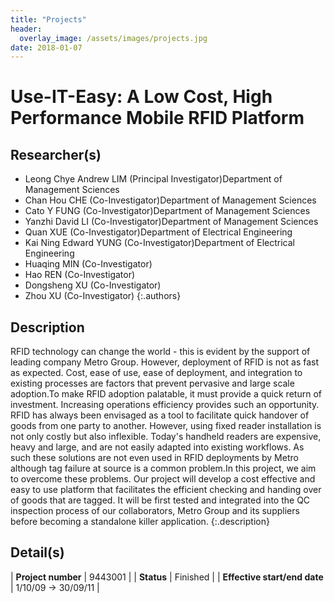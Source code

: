 ```yaml
---
title: "Projects"
header:
  overlay_image: /assets/images/projects.jpg
date: 2018-01-07
---
```


# Use-IT-Easy: A Low Cost, High Performance Mobile RFID Platform

## Researcher(s)

- Leong Chye Andrew LIM (Principal Investigator)Department of Management Sciences
- Chan Hou CHE (Co-Investigator)Department of Management Sciences
- Cato Y FUNG (Co-Investigator)Department of Management Sciences
- Yanzhi David LI (Co-Investigator)Department of Management Sciences
- Quan XUE (Co-Investigator)Department of Electrical Engineering
- Kai Ning Edward YUNG (Co-Investigator)Department of Electrical Engineering
- Huaqing MIN (Co-Investigator)
- Hao REN (Co-Investigator)
- Dongsheng XU (Co-Investigator)
- Zhou XU (Co-Investigator)
{:.authors}

## Description

RFID technology can change the world - this is evident by the support of leading company Metro Group. However, deployment of RFID is not as fast as expected. Cost, ease of use, ease of deployment, and integration to existing processes are factors that prevent pervasive and large scale adoption.To make RFID adoption palatable, it must provide a quick return of investment. Increasing operations efficiency provides such an opportunity. RFID has always been envisaged as a tool to facilitate quick handover of goods from one party to another. However, using fixed reader installation is not only costly but also inflexible. Today's handheld readers are expensive, heavy and large, and are not easily adapted into existing workflows. As such these solutions are not even used in RFID deployments by Metro although tag failure at source is a common problem.In this project, we aim to overcome these problems. Our project will develop a cost effective and easy to use platform that facilitates the efficient checking and handing over of goods that are tagged. It will be first tested and integrated into the QC inspection process of our collaborators, Metro Group and its suppliers before becoming a standalone killer application.
{:.description}

## Detail(s)

| <strong>Project number</strong>           | 9443001        |
| <strong>Status</strong>                   | Finished         |
| <strong>Effective start/end date</strong> | 1/10/09 -> 30/09/11 |
